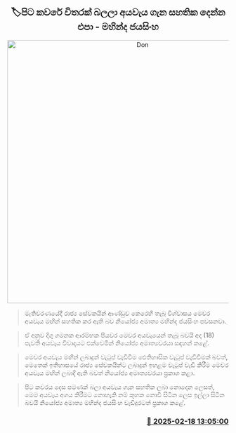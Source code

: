 <p align='center'><b><h2 align='center' title='Don't give assurances about the budget based on the cover alone - Mahinda Jayasinghe'>🏷පිට කවරේ විතරක් බලලා අයවැය ගැන සහතික දෙන්න එපා - මහින්ද ජයසිංහ</h2></b></p>
<p align='center'><img src='https://helakuru.sgp1.cdn.digitaloceanspaces.com/esana/images/lib/mahinda-jayasinhe-parliment-budget.jpg' width='600' alt='Don't give assurances about the budget based on the cover alone - Mahinda Jayasinghe'></p>

> මැතිවරණයේදී රාජ්‍ය සේවකයින් ආණ්ඩුව කෙරෙහි තැබූ විශ්වාසය මෙවර අයවැය මඟින් සහතික කර ඇති බව නියෝජ්‍ය අමාත්‍ය මහින්ද ජයසිංහ පවසනවා.

> ඒ අනුව දිගු ගමනක ආරම්භක පියවර මෙවර අයවැයෙන් තැබූ බවයි අද (18) පැවති අයවැය විවාදයට එක්වෙමින් නියෝජ්‍ය අමාත්‍යවරයා සඳහන් කළේ.

> මෙවර අයවැය මඟින් ලබාදුන් වැටුප් වැඩිවීම ඓතිහාසික වැටුප් වැඩිවීමක් බවත්, මෙතෙක් ඉතිහාසයේ රාජ්‍ය සේවකයින්ට ලබාදුන් ඉහළම වැටුප් වැඩි කිරීම මෙවර අයවැය මඟින් ලබාදී ඇති බවත් නියෝජ්‍ය අමාත්‍යවරයා ප්‍රකාශ කළා.

> පිට කවරය දෙස පමණක් බලා අයවැය ගැන සහතික ලබා නොදෙන ලෙසත්, මෙම අයවැය අගය කිරීමට නොහැකි නම් කුහක නොවී සිටින ලෙස ඉල්ලා සිටින බවයි නියෝජ්‍ය අමාත්‍ය මහින්ද ජයසිංහ වැඩිදුරටත් ප්‍රකාශ කළේ. 



<h3 align='right'><a href='https://www.helakuru.lk/esana/p/107584/'>📅 2025-02-18 13:05:00</a></h3>
